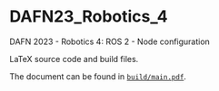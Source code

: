 # DAFN23_Robotics_4

DAFN 2023 - Robotics 4: ROS 2 - Node configuration

LaTeX source code and build files.

The document can be found in [`build/main.pdf`](build/main.pdf).
